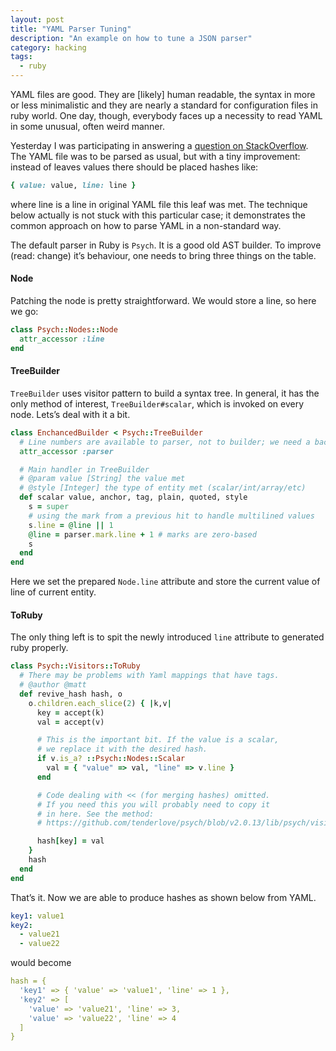 ```yaml
---
layout: post
title: "YAML Parser Tuning"
description: "An example on how to tune a JSON parser"
category: hacking
tags:
  - ruby
---
```


YAML files are good. They are [likely] human readable, the syntax in more or
less minimalistic and they are nearly a standard for configuration files in
ruby world. One day, though, everybody faces up a necessity to read YAML in
some unusual, often weird manner.

Yesterday I was participating in answering a
[question on StackOverflow](http://stackoverflow.com/questions/29462856/loading-yaml-with-line-number-for-each-key/29595013).
The YAML file was to be parsed as usual, but with a tiny improvement: instead
of leaves values there should be placed hashes like:

```ruby
{ value: value, line: line }
```

where line is a line in original YAML file this leaf was met. The technique
below actually is not stuck with this particular case; it demonstrates the
common approach on how to parse YAML in a non-standard way.

The default parser in Ruby is `Psych`. It is a good old AST builder. To improve
(read: change) it’s behaviour, one needs to bring three things on the table.

#### Node

Patching the node is pretty straightforward. We would store a line, so here we go:

```ruby
class Psych::Nodes::Node
  attr_accessor :line
end
```

#### TreeBuilder

`TreeBuilder` uses visitor pattern to build a syntax tree. In general, it has
the only method of interest, `TreeBuilder#scalar`, which is invoked on every
node. Lets’s deal with it a bit.

```ruby
class EnchancedBuilder < Psych::TreeBuilder
  # Line numbers are available to parser, not to builder; we need a backreference
  attr_accessor :parser

  # Main handler in TreeBuilder
  # @param value [String] the value met
  # @style [Integer] the type of entity met (scalar/int/array/etc)
  def scalar value, anchor, tag, plain, quoted, style
    s = super
    # using the mark from a previous hit to handle multilined values
    s.line = @line || 1
    @line = parser.mark.line + 1 # marks are zero-based
    s
  end
end
```

Here we set the prepared `Node.line` attribute and store the current value
of line of current entity.

#### ToRuby

The only thing left is to spit the newly introduced `line` attribute to
generated ruby properly.

```ruby
class Psych::Visitors::ToRuby
  # There may be problems with Yaml mappings that have tags.
  # @author @matt
  def revive_hash hash, o
    o.children.each_slice(2) { |k,v|
      key = accept(k)
      val = accept(v)

      # This is the important bit. If the value is a scalar,
      # we replace it with the desired hash.
      if v.is_a? ::Psych::Nodes::Scalar
        val = { "value" => val, "line" => v.line }
      end

      # Code dealing with << (for merging hashes) omitted.
      # If you need this you will probably need to copy it
      # in here. See the method:
      # https://github.com/tenderlove/psych/blob/v2.0.13/lib/psych/visitors/to_ruby.rb#L333-L365

      hash[key] = val
    }
    hash
  end
end
```

That’s it. Now we are able to produce hashes as shown below from YAML.

```yaml
key1: value1
key2:
  - value21
  - value22
```

would become

```yaml
hash = {
  'key1' => { 'value' => 'value1', 'line' => 1 },
  'key2' => [
    'value' => 'value21', 'line' => 3,
    'value' => 'value22', 'line' => 4
  ]
}
```
